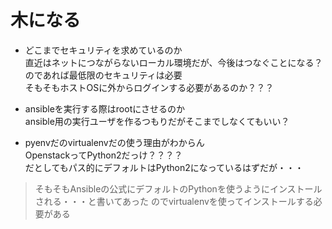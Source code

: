# 木になる
* どこまでセキュリティを求めているのか  
直近はネットにつながらないローカル環境だが、今後はつなぐことになる？  
のであれば最低限のセキュリティは必要  
そもそもホストOSに外からログインする必要があるのか？？？  

* ansibleを実行する際はrootにさせるのか  
ansible用の実行ユーザを作るつもりだがそこまでしなくてもいい？

* pyenvだのvirtualenvだの使う理由がわからん  
OpenstackってPython2だっけ？？？？  
だとしてもパス的にデフォルトはPython2になっているはずだが・・・  
> そもそもAnsibleの公式にデフォルトのPythonを使うようにインストールされる・・・と書いてあった
> のでvirtualenvを使ってインストールする必要がある


